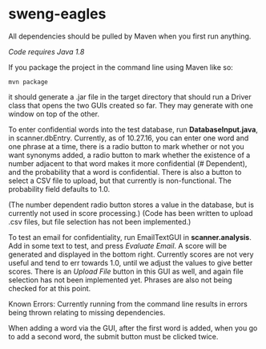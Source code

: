 # sweng-eagles

All dependencies should be pulled by Maven when you first run anything.

*Code requires Java 1.8*

If you package the project in the command line using Maven like so:

`mvn package`

it should generate a .jar file in the target directory that should run a Driver
class that opens the two GUIs created so far. They may generate with one window on top of the other.


To enter confidential words into the test database, run **DatabaseInput.java**, in scanner.dbEntry. Currently,
as of 10.27.16, you can enter one word and one phrase at a time, there is a radio button to mark whether or not you want
synonyms added, a radio button to mark whether the existence of a number adjacent to that word makes it
more confidential (# Dependent), and the probability that a word is confidential. There is also a button to select
a CSV file to upload, but that currently is non-functional. The probability field defaults to 1.0.

(The number dependent radio button stores a value in the database, but is currently not used in score processing.)
(Code has been written to upload .csv files, but file selection has not been implemented.)

To test an email for confidentiality, run EmailTextGUI in **scanner.analysis**. Add in some text to test,
and press *Evaluate Email*. A score will be generated and displayed in the bottom right. Currently scores are
not very useful and tend to err towards 1.0, until we adjust the values to give better scores. There is an
*Upload File* button in this GUI as well, and again file selection has not been implemented yet.
Phrases are also not being checked for at this point.

Known Errors:
Currently running from the command line results in errors being thrown relating to missing dependencies.

When adding a word via the GUI, after the first word is added, when you go to add a second word, the submit button must be clicked twice.
